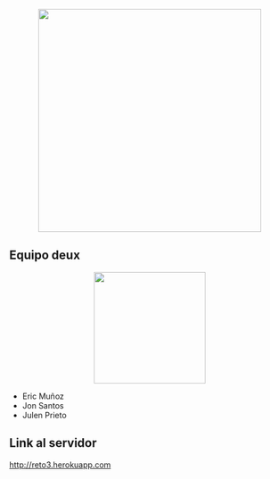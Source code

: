 <p align="center"><img src="https://www.road-tech.com/web/image/res.company/1/logo?unique=e76bbdb" width="400"></p>

## Equipo deux
<p align="center"><img src="https://avatars0.githubusercontent.com/u/58419198?s=460&v=4" width="200"></p>

- Eric Muñoz
- Jon Santos
- Julen Prieto

## Link al servidor
http://reto3.herokuapp.com
